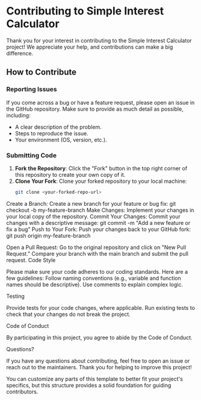 # Contributing to Simple Interest Calculator
Thank you for your interest in contributing to the Simple Interest Calculator project! We appreciate your help, and contributions can make a big difference.
## How to Contribute
### Reporting Issues
If you come across a bug or have a feature request, please open an issue in the GitHub repository. Make sure to provide as much detail as possible, including:
- A clear description of the problem.
- Steps to reproduce the issue.
- Your environment (OS, version, etc.).
### Submitting Code
1. **Fork the Repository**: Click the "Fork" button in the top right corner of this repository to create your own copy of it.
2. **Clone Your Fork**: Clone your forked repository to your local machine:
   ```bash
   git clone <your-forked-repo-url>
Create a Branch: Create a new branch for your feature or bug fix:
git checkout -b my-feature-branch
Make Changes: Implement your changes in your local copy of the repository.
Commit Your Changes: Commit your changes with a descriptive message:
git commit -m "Add a new feature or fix a bug"
Push to Your Fork: Push your changes back to your GitHub fork:
git push origin my-feature-branch

Open a Pull Request: Go to the original repository and click on "New Pull Request." Compare your branch with the main branch and submit the pull request.
Code Style

Please make sure your code adheres to our coding standards. Here are a few guidelines:
Follow naming conventions (e.g., variable and function names should be descriptive).
Use comments to explain complex logic.

Testing

Provide tests for your code changes, where applicable. Run existing tests to check that your changes do not break the project.

Code of Conduct

By participating in this project, you agree to abide by the Code of Conduct.

Questions?

If you have any questions about contributing, feel free to open an issue or reach out to the maintainers.
Thank you for helping to improve this project!

You can customize any parts of this template to better fit your project's specifics, but this structure provides a solid foundation for guiding contributors.
